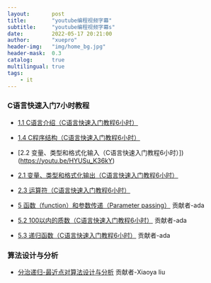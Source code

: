 ```yaml
---
layout:       post
title:        "youtube编程视频字幕"
subtitle:     "youtube编程视频字幕s"
date:         2022-05-17 20:21:00
author:       "xuepro"
header-img:   "img/home_bg.jpg"
header-mask:  0.3
catalog:      true
multilingual: true
tags:
    - it
---
```


### C语言快速入门7小时教程

- [1.1 C语言介绍（C语言快速入门教程6小时）](https://youtu.be/Wxvsl_2xTxI)
- [1.4 C程序结构（C语言快速入门教程6小时）](https://youtu.be/6YdDzVw0xik)
- [2.2 变量、类型和格式化输入（C语言快速入门教程6小时）])(https://youtu.be/HYUSu_K36kY)
- [2.1 变量、类型和格式化输出（C语言快速入门教程6小时）](https://youtu.be/sLwjh536mbA)
- [2.3 运算符（C语言快速入门教程6小时）](https://youtu.be/putH0NyB_WA)

- [5 函数（function）和参数传递（Parameter passing）](https://youtu.be/Z6oUs1HVi1Y) 贡献者-ada
- [5.2 100以内的质数（C语言快速入门教程6小时）](https://youtu.be/fxTH1F2MMxs)        贡献者-ada
- [5.3 递归函数（C语言快速入门教程6小时）](https://youtu.be/guRG5vn1HCA)  贡献者-ada

### 算法设计与分析

- [分治递归-最近点对算法设计与分析](https://youtu.be/50LC1qxgYcY)   贡献者-Xiaoya liu
